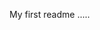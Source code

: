 My first readme .....                                                                                                                      

